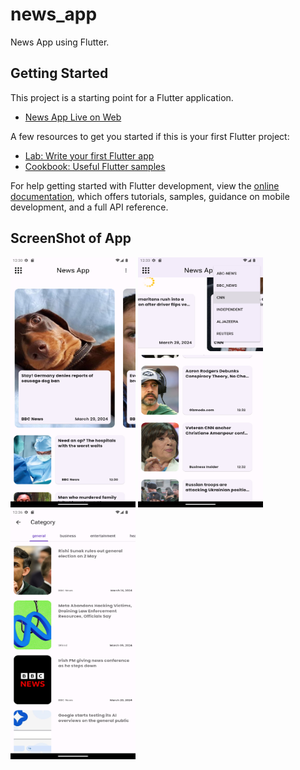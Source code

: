 # news_app

News App using Flutter.

## Getting Started

This project is a starting point for a Flutter application.

- [News App Live on Web ](https://news-app-a9118.web.app/)

A few resources to get you started if this is your first Flutter project:

- [Lab: Write your first Flutter app](https://docs.flutter.dev/get-started/codelab)
- [Cookbook: Useful Flutter samples](https://docs.flutter.dev/cookbook)

For help getting started with Flutter development, view the
[online documentation](https://docs.flutter.dev/), which offers tutorials,
samples, guidance on mobile development, and a full API reference.

## ScreenShot of App

<div class="photo-gallery">
    <img src="https://github.com/gauravkakad1/Flutter-NewsApp-RestApi/blob/7d8a3e5a0bfd842b49cf8224080193d203e23f47/Screenshot_1711782036.png" style="width:200px; height:400px;">
    <img src="https://github.com/gauravkakad1/Flutter-NewsApp-RestApi/blob/7d8a3e5a0bfd842b49cf8224080193d203e23f47/Screenshot_1711782196.png" style="width:200px; height:400px;">
    <img src="https://github.com/gauravkakad1/Flutter-NewsApp-RestApi/blob/7d8a3e5a0bfd842b49cf8224080193d203e23f47/Screenshot_1711782394.png" style="width:200px; height:400px;">
   


</div>
